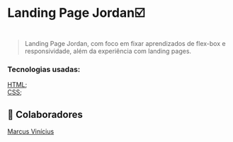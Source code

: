 # Landing Page Jordan☑️


<img src="./assets/jordan.gif" alt="">



> Landing Page Jordan, com foco em fixar aprendizados de flex-box e responsividade, além da experiência com landing pages.

### Tecnologias usadas:
<a href="https://developer.mozilla.org/pt-BR/docs/Web/HTML" target="blank">HTML</a>;
<br>
<a href="https://developer.mozilla.org/pt-BR/docs/Web/CSS" target="blank">CSS</a>;
## 🤝 Colaboradores

<a href="https://www.linkedin.com/in/marcusviniciusbeghelisantos/" target="_blank">Marcus Vinícius</a>






